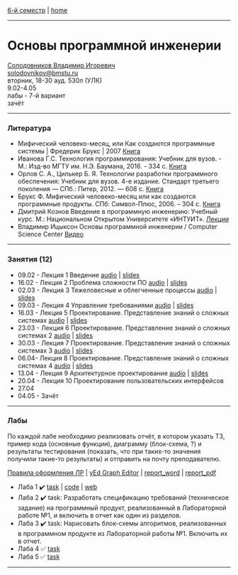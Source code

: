 [6-й семестр](https://github.com/dKosarevsky/iu7/blob/master/2021_6_sem.md) | [home](https://github.com/dKosarevsky/iu7)
____________________________________
# Основы программной инженерии
[Солодовников Владимир Игоревич](http://ditc.ras.ru/index.html) \
solodovnikov@bmstu.ru \
вторник, 18-30 ауд. 530л (УЛК)\
9.02-4.05 \
лабы - 7-й вариант \
зачёт 
____________________________________
### Литература

* Мифический человеко-месяц, или Как создаются программные системы | Фредерик Брукс | 2007 [Книга](https://drive.google.com/file/d/1x1cg9F5_UBLZSwJehPQZEW4bwOV8Ta4k/view?usp=sharing)
* Иванова Г.С. Технология программирования: Учебник для
вузов. - М.: Изд-во МГТУ им. Н.Э. Баумана, 2016. - 334 с. [Книга](https://drive.google.com/file/d/1wFK_jeNbkaiTbHETLBjOg4Pn1kOJggE-/view?usp=sharing)
* Орлов С. А., Цилькер Б. Я. Технологии разработки
программного обеспечения: Учебник для вузов. 4-е 
издание. Стандарт третьего поколения — СПб.: Питер, 2012. — 608 с. [Книга](https://drive.google.com/file/d/1KiYvmIRchfnm0SVFuDU3LYEPfUQQJgWt/view?usp=sharing)
* Брукс Ф. Мифический человеко-месяц или как создаются
программные продукты. СПб: Символ-Плюс, 2006. – 304 с. [Книга](https://drive.google.com/file/d/1o3EzDFwhOwAh8-sR9tEacbAZRGKs45gd/view?usp=sharing)
* Дмитрий Кознов Введение в программную инженерию:
Учебный курс. М.: Национальном Открытом Университете
«ИНТУИТ». [Лекции](https://intuit.ru/studies/courses/497/353/info)
* Владимир Ицыксон Основы программной инженерии /
Computer Science Center [Видео](https://www.lektorium.tv/course/22846)
____________________________________
### Занятия (12)

* 09.02 - Лекция 1 Введение [audio](https://drive.google.com/folderview?id=1X-IvEpFmA5deZPewODVsuqSUs-s5szoR) | [slides](https://drive.google.com/file/d/1ce1Zzl5OHW6TPyqbl94E4v3MqBEwAT7b/view?usp=sharing)
* 16.02 - Лекция 2 Проблема сложности ПО [audio](https://drive.google.com/folderview?id=1Wz-jI1cZNmSR2jriK9Hg0dB0Xre_lFyV) | [slides](https://drive.google.com/folderview?id=1Wzeh3bbvwLXV_Cev71h6Z50Cy2m8-EdW)
* 02.03 - Лекция 3 Тяжеловесные и облегченные процессы [audio](https://drive.google.com/file/d/1HI-Yd8Mf6JVw9h5HvQkDnwoIVhDNFU46/view?usp=sharing) | [slides](https://drive.google.com/file/d/1pQF8T_WKO8l_rxGTfdyV1-hZDGeVIeYV/view?usp=sharing)
* 09.03 - Лекция 4 Управление требованиями [audio](https://drive.google.com/file/d/1lTQi87xl5jXzRVcQ8Qrmo0SQOQ_k662K/view?usp=sharing) | [slides](https://drive.google.com/file/d/1eMDbz2LwQO6PJnMuPuGXYee0YWRZgYuA/view?usp=sharing)
* 16.03 - Лекция 5 Проектирование. Представление знаний о сложных системах [audio](https://drive.google.com/file/d/1IX2mZsqbjQLEVT212qqI0pM-Pk8TKYxP/view?usp=sharing) | [slides](https://drive.google.com/file/d/1QIvTk7fuDUYVYf3hItfbLJj35-zl1Gpl/view?usp=sharing)
* 23.03 - Лекция 6 Проектирование. Представление знаний о сложных системах 2 [audio](https://drive.google.com/drive/folders/1-Hb97SmIaelFVrj-aFCB0zLEtsRQjzZd?usp=sharing) | [slides](https://drive.google.com/file/d/1bkCArCCwQzdriVJDGy1ryp4HveNvHgQL/view?usp=sharing)
* 30.03 - Лекция 7 Проектирование. Представление знаний о сложных системах 3 [audio](https://drive.google.com/file/d/16Gu2icO8-KfLqek6MAzsBY4m0ji775QC/view?usp=sharing) | [slides](https://drive.google.com/file/d/1O2i5RpqwE1h4x_vLOwvgYPtiUuEp2ICh/view?usp=sharing)
* 06.04- Лекция 8 Проектирование. Представление знаний о сложных системах 4 [audio](https://drive.google.com/file/d/1Xs7eo1qBi7NqK6tpmrt6TMLF81T_EA4G/view?usp=sharing) | [slides](https://drive.google.com/file/d/1hq5JYaT0YrMz42IojihP-lS7lVja8dXe/view?usp=sharing)
* 13.04 - Лекция 9 Архитектурное проектирование [audio](https://drive.google.com/file/d/1iIiyVn6V2dlBCjHyCUXJstZNQvXXXV0k/view?usp=sharing) | [slides](https://drive.google.com/file/d/1JA4V4bdlYItecq3dGvXCz6AI9kcKkOlI/view?usp=sharing)
* 20.04 - Лекция 10 Проектирование пользовательских интерфейсов
* 27.04
* 04.05 - Зачёт
____________________________________
### Лабы
По каждой лабе необходимо реализовать отчёт, в котором указать ТЗ, пример кода (основные функции), диаграмму (блок-схема, ?) и результаты тестирования (показать, что при таких-то значения получили такие-то результаты) и отправить на почту преподавателю.

[Правила оформления ЛР](https://drive.google.com/file/d/1AmmGrvlktDKe_SML_xjXIn-vLTN_OyJD/view?usp=sharing) |
[yEd Graph Editor](https://www.yworks.com/products/yed) | [report_word](https://mttoffice-my.sharepoint.com/personal/dkosarevsky_mtt_ru/_layouts/15/onedrive.aspx?id=%2Fpersonal%2Fdkosarevsky_mtt_ru%2FDocuments%2Fbmstu%2Fsef) | [report_pdf](https://github.com/dKosarevsky/SEF_lab/blob/main/Lab_report.pdf)

* Лаба 1 :heavy_check_mark: [task](https://drive.google.com/file/d/13J3lXk6yW5GEJ8QDCI6faG3hWt5BBT9S/view?usp=sharing) | [code](https://github.com/dKosarevsky/SEF_lab) | [web](https://share.streamlit.io/dkosarevsky/sef_lab/main/integral_trapezoidal.py)
* Лаба 2 :heavy_check_mark: task: Разработать спецификацию требований (техническое задание) на программный продукт, реализованный в Лабораторной работе №1, и включить в отчет как один из разделов. 
* Лаба 3 :heavy_check_mark: task: Нарисовать блок-схемы алгоритмов, реализованных в программном продукте из Лабораторной работы №1. Включить их в отчет.
* Лаба 4 :white_check_mark: [task](https://docs.google.com/document/d/1wS2wpMcQyAUCi0pJ-orV3KinqsuopTK4/edit) 
* Лаба 5 :white_check_mark: [task](https://docs.google.com/document/d/1o_JUbds1QcizDIusggl_JCqKGGChp8wczoITmoXKb0Y/edit)
____________________________________
